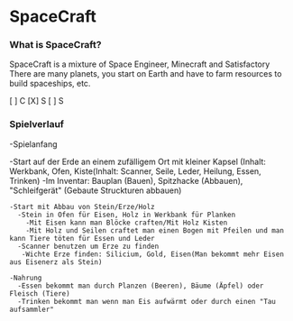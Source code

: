 # SpaceCraft
### What is SpaceCraft?
SpaceCraft is a mixture of Space Engineer, Minecraft and Satisfactory
There are many planets, you start on Earth and have to farm resources to build spaceships, etc.

[ ] C
[X] S
[ ] S 

### Spielverlauf
 -Spielanfang
 
  -Start auf der Erde an einem zufälligem Ort mit kleiner Kapsel (Inhalt: Werkbank, Ofen, Kiste(Inhalt: Scanner, Seile, Leder, Heilung, Essen, Trinken)
      -Im Inventar: Bauplan (Bauen), Spitzhacke (Abbauen), "Schleifgerät" (Gebaute Struckturen abbauen)
    
    -Start mit Abbau von Stein/Erze/Holz
      -Stein in Ofen für Eisen, Holz in Werkbank für Planken
        -Mit Eisen kann man Blöcke craften/Mit Holz Kisten
        -Mit Holz und Seilen craftet man einen Bogen mit Pfeilen und man kann Tiere töten für Essen und Leder
      -Scanner benutzen um Erze zu finden
       -Wichte Erze finden: Silicium, Gold, Eisen(Man bekommt mehr Eisen aus Eisenerz als Stein)
      
    -Nahrung
      -Essen bekommt man durch Planzen (Beeren), Bäume (Äpfel) oder Fleisch (Tiere)
      -Trinken bekommt man wenn man Eis aufwärmt oder durch einen "Tau aufsammler"
